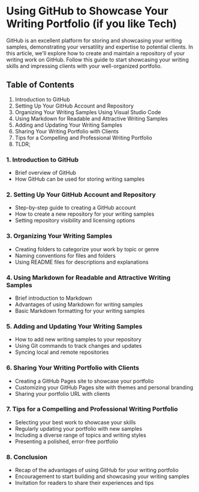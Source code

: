 # Using GitHub to Showcase Your Writing Portfolio (if you like Tech)
GitHub is an excellent platform for storing and showcasing your writing samples, demonstrating your versatility and expertise to potential clients. In this article, we'll explore how to create and maintain a repository of your writing work on GitHub. Follow this guide to start showcasing your writing skills and impressing clients with your well-organized portfolio.

## Table of Contents
1. Introduction to GitHub
2. Setting Up Your GitHub Account and Repository
3. Organizing Your Writing Samples Using Visual Studio Code
4. Using Markdown for Readable and Attractive Writing Samples
5. Adding and Updating Your Writing Samples
6. Sharing Your Writing Portfolio with Clients
7. Tips for a Compelling and Professional Writing Portfolio
8. TLDR;
### 1. Introduction to GitHub
* Brief overview of GitHub
* How GitHub can be used for storing writing samples
### 2. Setting Up Your GitHub Account and Repository
* Step-by-step guide to creating a GitHub account
* How to create a new repository for your writing samples
* Setting repository visibility and licensing options
### 3. Organizing Your Writing Samples
* Creating folders to categorize your work by topic or genre
* Naming conventions for files and folders
* Using README files for descriptions and explanations
### 4. Using Markdown for Readable and Attractive Writing Samples
* Brief introduction to Markdown
* Advantages of using Markdown for writing samples
* Basic Markdown formatting for your writing samples
### 5. Adding and Updating Your Writing Samples
* How to add new writing samples to your repository
* Using Git commands to track changes and updates
* Syncing local and remote repositories
### 6. Sharing Your Writing Portfolio with Clients
* Creating a GitHub Pages site to showcase your portfolio
* Customizing your GitHub Pages site with themes and personal branding
* Sharing your portfolio URL with clients
### 7. Tips for a Compelling and Professional Writing Portfolio
* Selecting your best work to showcase your skills
* Regularly updating your portfolio with new samples
* Including a diverse range of topics and writing styles
* Presenting a polished, error-free portfolio
### 8. Conclusion
* Recap of the advantages of using GitHub for your writing portfolio
* Encouragement to start building and showcasing your writing samples
* Invitation for readers to share their experiences and tips